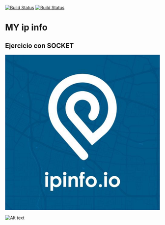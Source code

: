 [![Build Status](https://img.shields.io/badge/Python-3.7-green?logo=python)]()
[![Build Status](https://img.shields.io/badge/Api-ipinfo.io-blue?logo=web)]()

# MY ip info



## Ejercicio con SOCKET


![Alt text](https://github.com/BarbatosRE/My-ip-info/blob/master/0_1MELUoNttmEQVseZ.jpg)


![Alt text](https://github.com/BarbatosRE/Repo-3/blob/master/agit.png?raw=true "chula y coffy")
